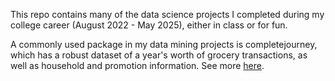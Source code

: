 This repo contains many of the data science projects I completed during my college career (August 2022 - May 2025), either in class or for fun.

A commonly used package in my data mining projects is completejourney, which has a robust dataset of a year's worth of grocery transactions, as well as household and promotion information. See more [here](https://github.com/bradleyboehmke/completejourney).
